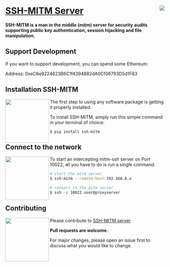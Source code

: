 
# [SSH-MITM Server](https://github.com/ssh-mitm/ssh-mitm) <img src="https://github-readme-stats.vercel.app/api?username=manfred-kaiser&show_icons=true&hide=stars&count_private=true" align="right">


**SSH-MITM is a man in the middle (mitm) server for security audits supporting public key authentication, session hijacking and file manipulation.**


## Support Development

If you want to support development, you can spend some Ethereum: 

Address: 0xeC6e9224623B6C1f4394882dA0Cf06793D5d1F83

## Installation SSH-MITM

<img src="https://ssh-mitm.at/assets/images/streamline-free/monitor-loading-progress.svg" align="left" width="138">

The first step to using any software package is getting it properly installed.

To install SSH-MITM, simply run this simple command in your terminal of choice:

    $ pip install ssh-mitm

## Connect to the network

<img src="https://ssh-mitm.at/assets/images/streamline-free/programmer-male.svg" align="left" width="138">

To start an intercepting mitm-ssh server on Port 10022, all you have to do is run a single command.

```bash
# start the mitm server
$ ssh-mitm --remote-host 192.168.0.x

# connect to the mitm server
$ ssh -p 10022 user@proxyserver
```

## Contributing

<img src="https://ssh-mitm.at/assets/images/streamline-free/write-paper-ink.svg" align="left" width="138">

Please contribute to [SSH-MITM server](https://github.com/ssh-mitm/ssh-mitm)

**Pull requests are welcome.** 

For major changes, please open an issue first to discuss what you would like to change.
